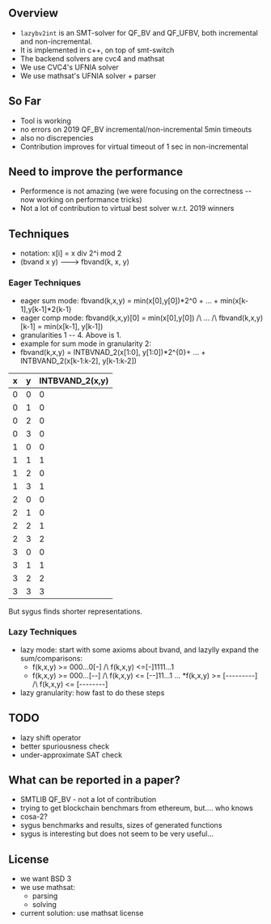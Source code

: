 ## Overview
* `lazybv2int` is an SMT-solver for QF_BV and QF_UFBV, both incremental and non-incremental.
* It is implemented in c++, on top of smt-switch
* The backend solvers are cvc4 and mathsat
* We use CVC4's UFNIA solver
* We use mathsat's UFNIA solver + parser

## So Far
* Tool is working
* no errors on 2019 QF_BV incremental/non-incremental 5min timeouts
* also no discrepencies
* Contribution improves for virtual timeout of 1 sec in non-incremental

## Need to improve the performance
* Performence is not amazing (we were focusing on the correctness -- now working on performance tricks)
* Not a lot of contribution to virtual best solver w.r.t. 2019 winners


## Techniques
* notation: x[i] = x div 2^i mod 2
* (bvand x y) ---> fbvand(k, x, y)

### Eager Techniques
* eager sum mode: fbvand(k,x,y) = min(x[0],y[0])*2^0 + ... + min(x[k-1],y[k-1]*2{k-1}
* eager comp mode: fbvand(k,x,y)[0] = min(x[0],y[0]) /\ ... /\ fbvand(k,x,y)[k-1] = min(x[k-1], y[k-1])
* granularities 1 -- 4. Above is 1.
* example for sum mode in granularity 2: 
* fbvand(k,x,y) = INTBVNAD_2(x[1:0], y[1:0])*2^{0}+ ... + INTBVAND_2(x[k-1:k-2], y[k-1:k-2])

|x | y | INTBVAND_2(x,y)| 
|--|---|----------------|
|0 | 0 |       0
|0 | 1 |       0
|0 | 2 |       0
|0 | 3 |       0
|1 | 0 |       0
|1 | 1 |       1
|1 | 2 |       0
|1 | 3 |       1
|2 | 0 |       0
|2 | 1 |       0
|2 | 2 |       1
|2 | 3 |       2
|3 | 0 |       0
|3 | 1 |       1
|3 | 2 |       2
|3 | 3 |       3

But sygus finds shorter representations.

### Lazy Techniques
* lazy mode: start with some axioms about bvand, and lazylly expand the sum/comparisons:
  * f(k,x,y) >= 000...0[-] /\ f(k,x,y) <=[-]1111...1
  * f(k,x,y) >= 000...[--] /\ f(k,x,y) <= [--]11...1
  ...
  *f(k,x,y) >= [---------] /\ f(k,x,y) <= [--------]
* lazy granularity: how fast to do these steps

## TODO
* lazy shift operator
* better spuriousness check
* under-approximate SAT check

## What can be reported in a paper?
* SMTLIB QF_BV - not a lot of contribution
* trying to get blockchain benchmars from ethereum, but.... who knows
* cosa-2?
* sygus benchmarks and results, sizes of generated functions
* sygus is interesting but does not seem to be very useful...

## License
* we want BSD 3
* we use mathsat:
  * parsing
  * solving
* current solution: use mathsat license

